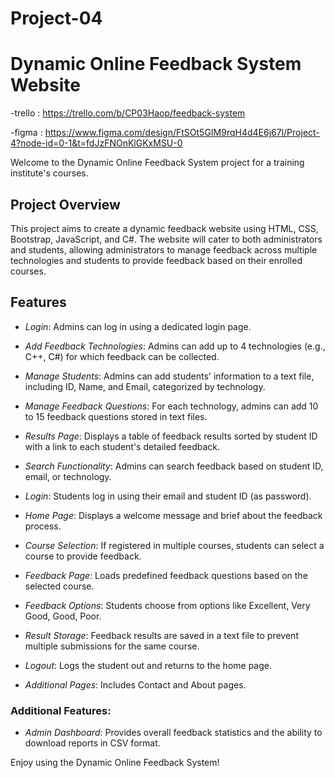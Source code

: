 # Project-04
# Dynamic Online Feedback System Website
-trello : https://trello.com/b/CP03Haop/feedback-system

-figma : https://www.figma.com/design/FtSOt5GIM9rqH4d4E6j67l/Project-4?node-id=0-1&t=fdJzFNOnKlGKxMSU-0 

Welcome to the Dynamic Online Feedback System project for a training institute's courses.

## Project Overview

This project aims to create a dynamic feedback website using HTML, CSS, Bootstrap, JavaScript, and C#. The website will cater to both administrators and students, allowing administrators to manage feedback across multiple technologies and students to provide feedback based on their enrolled courses.

## Features


- *Login*: Admins can log in using a dedicated login page.
- *Add Feedback Technologies*: Admins can add up to 4 technologies (e.g., C++, C#) for which feedback can be collected.
- *Manage Students*: Admins can add students' information to a text file, including ID, Name, and Email, categorized by technology.
- *Manage Feedback Questions*: For each technology, admins can add 10 to 15 feedback questions stored in text files.
- *Results Page*: Displays a table of feedback results sorted by student ID with a link to each student's detailed feedback.
- *Search Functionality*: Admins can search feedback based on student ID, email, or technology.
 
- *Login*: Students log in using their email and student ID (as password).
- *Home Page*: Displays a welcome message and brief about the feedback process.
- *Course Selection*: If registered in multiple courses, students can select a course to provide feedback.
- *Feedback Page*: Loads predefined feedback questions based on the selected course.
- *Feedback Options*: Students choose from options like Excellent, Very Good, Good, Poor.
- *Result Storage*: Feedback results are saved in a text file to prevent multiple submissions for the same course.
- *Logout*: Logs the student out and returns to the home page.
- *Additional Pages*: Includes Contact and About pages.

### Additional Features:

- *Admin Dashboard*: Provides overall feedback statistics and the ability to download reports in CSV format.
  
 
 
Enjoy using the Dynamic Online Feedback System!
